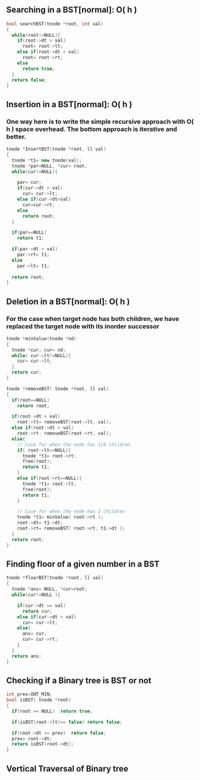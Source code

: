 ## Searching in a BST[normal]: O( h )
```cpp
bool searchBST(tnode *root, int val)
{
  while(root!=NULL){
    if(root->dt > val)
      root= root->lt;
    else if(root->dt < val)
      root= root->rt;
    else
      return true;
  }
  return false;
}
```

## Insertion in a BST[normal]: O( h )
### One way here is to write the simple recursive approach with O( h ) space overhead. The bottom approach is iterative and better.
```cpp
tnode *InsertBST(tnode *root, ll val)
{
  tnode *t1= new tnode(val);
  tnode *par=NULL, *cur= root;
  while(cur!=NULL){

    par= cur;
    if(cur->dt > val)
      cur= cur->lt;
    else if(cur->dt<val)
      cur=cur->rt;
    else
      return root;
  }

  if(par==NULL)
    return t1;

  if(par->dt < val)
    par->rt= t1;
  else
    par->lt= t1;
  
  return root;
}
```

## Deletion in a BST[normal]: O( h )
### For the case when target node has both children, we have replaced the target node with its inorder successor
```cpp
tnode *minValue(tnode *nd)
{
  tnode *cur; cur= nd;
  while( cur->lt!=NULL){
    cur= cur->lt;
  }
  return cur;
}

tnode *removeBST( tnode *root, ll val)
{
  if(root==NULL)
    return root;

  if(root->dt > val)
    root->lt= removeBST(root->lt, val);
  else if(root->dt < val)
    root->rt- removeBST(root->rt, val);
  else{
    // Case for when the node has 1/0 children
    if( root->lt==NULL){
      tnode *t1= root->rt;
      free(root);
      return t1;
    }
    else if(root->rt==NULL){
      tnode *t1= root->lt;
      free(root);
      return t1;
    }

    // Case for when the node has 2 children
    tnode *t1= minValue( root->rt );
    root->dt= t1->dt;
    root->rt= removeBST( root->rt, t1->dt );
  }
  return root;
}
```
## Finding floor of a given number in a BST
```cpp
tnode *floorBST(tnode *root, ll val)
{
  tnode *ans= NULL, *cur=root;
  while(cur!=NULL ){

    if(cur->dt == val)
      return cur;
    else if(cur->dt > val)
      cur= cur->lt;
    else{
      ans= cur;
      cur= cur->rt;
    }
  }
  return ans;
}
```

## Checking if a Binary tree is BST or not
```cpp
int prev=INT_MIN;
bool isBST( tnode *root)
{
  if(root == NULL)  return true;

  if(isBST(root->lt)== false) return false;

  if(root->dt >= prev)  return false;
  prev= root->dt;
  return isBST(root->dt);
}
```

## Vertical Traversal of Binary tree
```cpp
```